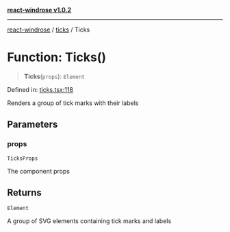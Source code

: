 [**react-windrose v1.0.2**](../../README.md)

***

[react-windrose](../../README.md) / [ticks](../README.md) / Ticks

# Function: Ticks()

> **Ticks**(`props`): `Element`

Defined in: [ticks.tsx:118](https://github.com/JulesBlm/react-windrose/blob/110788d7f0f8c8a16b24f8b46b367a8a14282451/src/ticks.tsx#L118)

Renders a group of tick marks with their labels

## Parameters

### props

`TicksProps`

The component props

## Returns

`Element`

A group of SVG elements containing tick marks and labels
